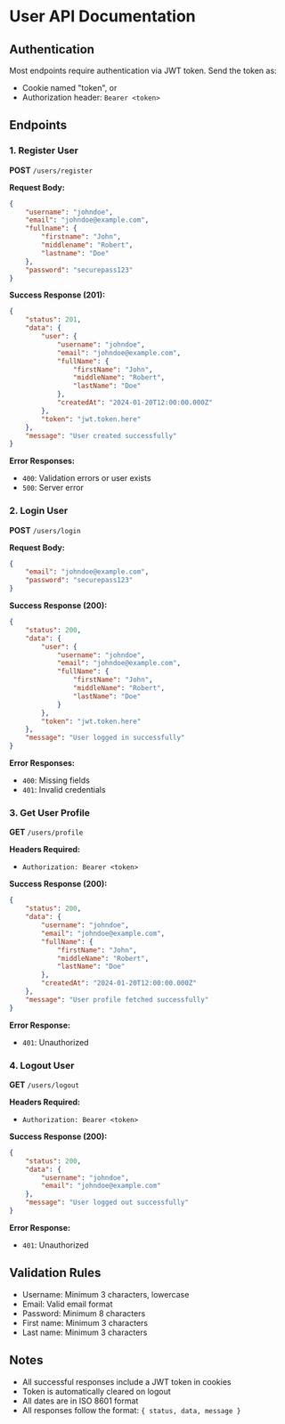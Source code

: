 # User API Documentation

## Authentication
Most endpoints require authentication via JWT token. Send the token as:
- Cookie named "token", or
- Authorization header: `Bearer <token>`

## Endpoints

### 1. Register User
**POST** `/users/register`

**Request Body:**
```json
{
    "username": "johndoe",
    "email": "johndoe@example.com",
    "fullname": {
        "firstname": "John",
        "middlename": "Robert",
        "lastname": "Doe"
    },
    "password": "securepass123"
}
```

**Success Response (201):**
```json
{
    "status": 201,
    "data": {
        "user": {
            "username": "johndoe",
            "email": "johndoe@example.com",
            "fullName": {
                "firstName": "John",
                "middleName": "Robert",
                "lastName": "Doe"
            },
            "createdAt": "2024-01-20T12:00:00.000Z"
        },
        "token": "jwt.token.here"
    },
    "message": "User created successfully"
}
```

**Error Responses:**
- `400`: Validation errors or user exists
- `500`: Server error

### 2. Login User
**POST** `/users/login`

**Request Body:**
```json
{
    "email": "johndoe@example.com",
    "password": "securepass123"
}
```

**Success Response (200):**
```json
{
    "status": 200,
    "data": {
        "user": {
            "username": "johndoe",
            "email": "johndoe@example.com",
            "fullName": {
                "firstName": "John",
                "middleName": "Robert",
                "lastName": "Doe"
            }
        },
        "token": "jwt.token.here"
    },
    "message": "User logged in successfully"
}
```

**Error Responses:**
- `400`: Missing fields
- `401`: Invalid credentials

### 3. Get User Profile
**GET** `/users/profile`

**Headers Required:**
- `Authorization: Bearer <token>`

**Success Response (200):**
```json
{
    "status": 200,
    "data": {
        "username": "johndoe",
        "email": "johndoe@example.com",
        "fullName": {
            "firstName": "John",
            "middleName": "Robert",
            "lastName": "Doe"
        },
        "createdAt": "2024-01-20T12:00:00.000Z"
    },
    "message": "User profile fetched successfully"
}
```

**Error Response:**
- `401`: Unauthorized

### 4. Logout User
**GET** `/users/logout`

**Headers Required:**
- `Authorization: Bearer <token>`

**Success Response (200):**
```json
{
    "status": 200,
    "data": {
        "username": "johndoe",
        "email": "johndoe@example.com"
    },
    "message": "User logged out successfully"
}
```

**Error Response:**
- `401`: Unauthorized

## Validation Rules
- Username: Minimum 3 characters, lowercase
- Email: Valid email format
- Password: Minimum 8 characters
- First name: Minimum 3 characters
- Last name: Minimum 3 characters

## Notes
- All successful responses include a JWT token in cookies
- Token is automatically cleared on logout
- All dates are in ISO 8601 format
- All responses follow the format: `{ status, data, message }`
